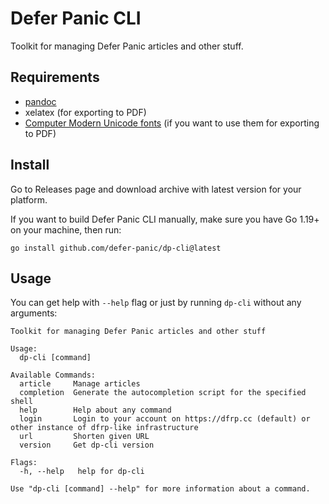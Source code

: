 # Defer Panic CLI

Toolkit for managing Defer Panic articles and other stuff.

## Requirements

* [pandoc](https://pandoc.org)
* xelatex (for exporting to PDF)
* [Computer Modern Unicode fonts](https://cm-unicode.sourceforge.io/index.html) (if you want to use them for exporting to PDF) 

## Install

Go to Releases page and download archive with latest version for your platform.

If you want to build Defer Panic CLI manually, make sure you have Go 1.19+ on your machine, then run:

```shell
go install github.com/defer-panic/dp-cli@latest
```

## Usage

You can get help with `--help` flag or just by running `dp-cli` without any arguments:

```
Toolkit for managing Defer Panic articles and other stuff

Usage:
  dp-cli [command]

Available Commands:
  article     Manage articles
  completion  Generate the autocompletion script for the specified shell
  help        Help about any command
  login       Login to your account on https://dfrp.cc (default) or other instance of dfrp-like infrastructure
  url         Shorten given URL
  version     Get dp-cli version

Flags:
  -h, --help   help for dp-cli

Use "dp-cli [command] --help" for more information about a command.
```

